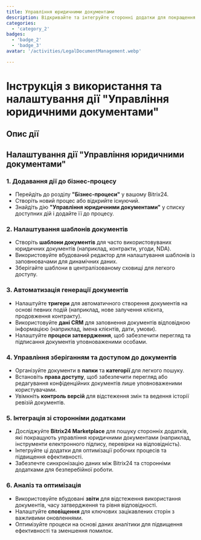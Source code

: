 ```yaml
---
title: Управління юридичними документами
description: Відкривайте та інтегруйте сторонні додатки для покращення вашого бізнесу.
categories: 
  - 'category_2'
badges: 
  - 'badge_2'
  - 'badge_3'
avatar: '/activities/LegalDocumentManagement.webp'

---
```

# Інструкція з використання та налаштування дії "Управління юридичними документами"

## Опис дії

## **Налаштування дії "Управління юридичними документами"**

### 1. Додавання дії до бізнес-процесу
- Перейдіть до розділу **"Бізнес-процеси"** у вашому Bitrix24.
- Створіть новий процес або відкрийте існуючий.
- Знайдіть дію **"Управління юридичними документами"** у списку доступних дій і додайте її до процесу.

### 2. Налаштування шаблонів документів
- Створіть **шаблони документів** для часто використовуваних юридичних документів (наприклад, контракти, угоди, NDA).
- Використовуйте вбудований редактор для налаштування шаблонів із заповнювачами для динамічних даних.
- Зберігайте шаблони в централізованому сховищі для легкого доступу.

### 3. Автоматизація генерації документів
- Налаштуйте **тригери** для автоматичного створення документів на основі певних подій (наприклад, нове залучення клієнта, продовження контракту).
- Використовуйте **дані CRM** для заповнення документів відповідною інформацією (наприклад, імена клієнтів, дати, умови).
- Налаштуйте **процеси затвердження**, щоб забезпечити перегляд та підписання документів уповноваженими особами.

### 4. Управління зберіганням та доступом до документів
- Організуйте документи в **папки** та **категорії** для легкого пошуку.
- Встановіть **права доступу**, щоб забезпечити перегляд або редагування конфіденційних документів лише уповноваженими користувачами.
- Увімкніть **контроль версій** для відстеження змін та ведення історії ревізій документів.

### 5. Інтеграція зі сторонніми додатками
- Досліджуйте **Bitrix24 Marketplace** для пошуку сторонніх додатків, які покращують управління юридичними документами (наприклад, інструменти електронного підпису, перевірки на відповідність).
- Інтегруйте ці додатки для оптимізації робочих процесів та підвищення ефективності.
- Забезпечте синхронізацію даних між Bitrix24 та сторонніми додатками для безперебійної роботи.

### 6. Аналіз та оптимізація
- Використовуйте вбудовані **звіти** для відстеження використання документів, часу затвердження та рівня відповідності.
- Налаштуйте **сповіщення** для ключових зацікавлених сторін з важливими оновленнями.
- Оптимізуйте процеси на основі даних аналітики для підвищення ефективності та зменшення помилок.